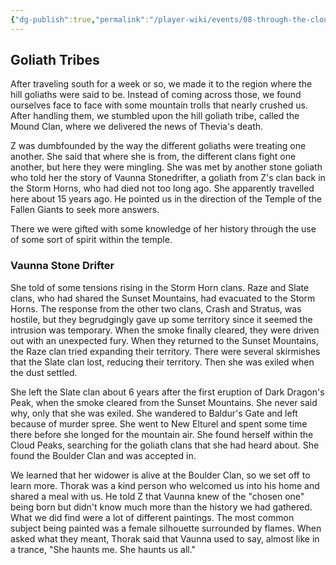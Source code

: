 ```yaml
---
{"dg-publish":true,"permalink":"/player-wiki/events/08-through-the-cloud-peaks/","noteIcon":""}
---
```


## Goliath Tribes

After traveling south for a week or so, we made it to the region where the hill goliaths were said to be. Instead of coming across those, we found ourselves face to face with some mountain trolls that nearly crushed us. After handling them, we stumbled upon the hill goliath tribe, called the Mound Clan, where we delivered the news of Thevia's death.

Z was dumbfounded by the way the different goliaths were treating one another. She said that where she is from, the different clans fight one another, but here they were mingling. She was met by another stone goliath who told her the story of Vaunna Stonedrifter, a goliath from Z's clan back in the Storm Horns, who had died not too long ago. She apparently travelled here about 15 years ago. He pointed us in the direction of the Temple of the Fallen Giants to seek more answers.

There we were gifted with some knowledge of her history through the use of some sort of spirit within the temple.

### Vaunna Stone Drifter
She told of some tensions rising in the Storm Horn clans. Raze and Slate clans, who had shared the Sunset Mountains, had evacuated to the Storm Horns. The response from the other two clans, Crash and Stratus, was hostile, but they begrudgingly gave up some territory since it seemed the intrusion was temporary. When the smoke finally cleared, they were driven out with an unexpected fury. When they returned to the Sunset Mountains, the Raze clan tried expanding their territory. There were several skirmishes that the Slate clan lost, reducing their territory. Then she was exiled when the dust settled.

She left the Slate clan about 6 years after the first eruption of Dark Dragon's Peak, when the smoke cleared from the Sunset Mountains. She never said why, only that she was exiled. She wandered to Baldur's Gate and left because of murder spree. She went to New Elturel and spent some time there before she longed for the mountain air. She found herself within the Cloud Peaks, searching for the goliath clans that she had heard about. She found the Boulder Clan and was accepted in.

We learned that her widower is alive at the Boulder Clan, so we set off to learn more. Thorak was a kind person who welcomed us into his home and shared a meal with us. He told Z that Vaunna knew of the "chosen one" being born but didn't know much more than the history we had gathered. What we did find were a lot of different paintings. The most common subject being painted was a female silhouette surrounded by flames. When asked what they meant, Thorak said that Vaunna used to say, almost like in a trance, "She haunts me. She haunts us all."

